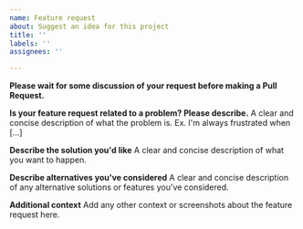 ```yaml
---
name: Feature request
about: Suggest an idea for this project
title: ''
labels: ''
assignees: ''

---
```


**Please wait for some discussion of your request before making a Pull Request.** 

**Is your feature request related to a problem? Please describe.**
A clear and concise description of what the problem is. Ex. I'm always frustrated when [...]

**Describe the solution you'd like**
A clear and concise description of what you want to happen.

**Describe alternatives you've considered**
A clear and concise description of any alternative solutions or features you've considered.

**Additional context**
Add any other context or screenshots about the feature request here.
